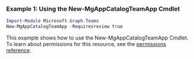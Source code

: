 ### Example 1: Using the New-MgAppCatalogTeamApp Cmdlet
```powershell
Import-Module Microsoft.Graph.Teams
New-MgAppCatalogTeamApp -Requiresreview true 
```
This example shows how to use the New-MgAppCatalogTeamApp Cmdlet.
To learn about permissions for this resource, see the [permissions reference](/graph/permissions-reference).
